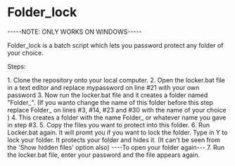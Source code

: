 # Folder_lock
<P>-----NOTE: ONLY WORKS ON WINDOWS-----</P>

<P>Folder_lock is a batch script which lets you password protect any folder of your choice.</P>

Steps:
<P>
1. Clone the repository onto your local computer.
2. Open the locker.bat file in a text editor and replace mypassword on line #21 with your own password
3. Now run the locker.bat file and it creates a folder named "Folder_". (If you wanto change the name of this folder 
   before this step replace Folder_ on lines #3, #14, #23 and #30 with the name of your choice )
4. This creates a folder with the name Folder_ or whatever name you gave in step #3.
5. Copy the files you want to protect into this folder.
6. Run Locker.bat again. It will promt you if you want to lock the folder. Type in Y to lock your folder.
   It protects your folder and hides it. (It can't be seen from the 'Show hidden files' option also)
----To open your folder again---
7. Run the locker.bat file, enter your password and the file appears again.
</P>
